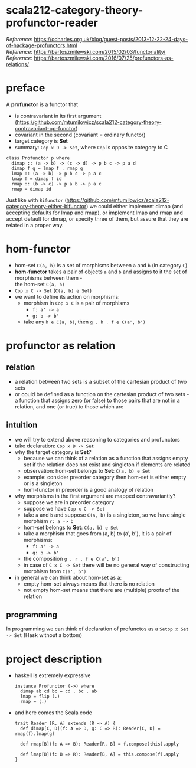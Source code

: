 # scala212-category-theory-profunctor-reader
_Reference_: https://ocharles.org.uk/blog/guest-posts/2013-12-22-24-days-of-hackage-profunctors.html  
_Reference_: https://bartoszmilewski.com/2015/02/03/functoriality/  
_Reference_: https://bartoszmilewski.com/2016/07/25/profunctors-as-relations/

# preface
A **profunctor** is a functor that
* is contravariant in its first argument (https://github.com/mtumilowicz/scala212-category-theory-contravariant-op-functor)
* covariant in the second (covariant = ordinary functor)
* target category is **Set**
* summary: `Cop x D -> Set`, where `Cop` is opposite category to C

```
class Profunctor p where
  dimap :: (a -> b) -> (c -> d) -> p b c -> p a d
  dimap f g = lmap f . rmap g
  lmap :: (a -> b) -> p b c -> p a c
  lmap f = dimap f id
  rmap :: (b -> c) -> p a b -> p a c
  rmap = dimap id
```

Just like with `Bifunctor` (https://github.com/mtumilowicz/scala212-category-theory-either-bifunctor)
we could either implement dimap (and accepting defaults for lmap
and rmap), or implement lmap and rmap and accept default for dimap,
or specify three of them, but assure that they are related in 
a proper way.

# hom-functor
* hom-set `C(a, b)` is a set of morphisms between `a` and `b` 
(in category `C`)
* **hom-functor** takes a pair of objects `a` and `b` and assigns 
to it the set of morphisms between them -  
the hom-set `C(a, b)`
* `Cop x C -> Set` (`C(a, b) e Set`)
* we want to define its action on morphisms:
    * morphism in `Cop x C` is a pair of morphisms
        * `f: a' -> a`
        * `g: b -> b'`
    * take any `h e C(a, b)`, 
    then `g . h . f e C(a', b')`

# profunctor as relation

## relation
* a relation between two sets is a subset of the 
cartesian product of two sets
* or could be defined as a function on the cartesian 
product of two sets - a function 
that assigns zero (or false) to those pairs that are 
not in a relation, and one (or true) to those which are

## intuition
* we will try to extend above reasoning to categories and profunctors
* take declaration: `Cop x D -> Set`
* why the target category is **Set**? 
    * because we can think of a
        relation as a function that assigns empty set if the relation
        does not exist and singleton if elements are related
    * observation: hom-set belongs to **Set**: `C(a, b) e Set`
    * example: consider preorder category then hom-set is either empty or is a singleton
    * hom-functor in preorder is a good analogy of relation
* why morphisms in the first argument are mapped contravariantly?
    * suppose we are in preorder category
    * suppose we have `Cop x C -> Set`
    * take `a` and `b` and suppose `C(a, b)` is a singleton, so
    we have single morphism `r: a -> b`
    * hom-set belongs to **Set**: `C(a, b) e Set`
    * take a morphism that goes from (a, b) to (a', b'), 
    it is a pair of morphisms:
        * `f: a' -> a`
        * `g: b -> b'`
    * the composition `g . r . f e C(a', b')`
    * in case of `C x C -> Set` there will be no general way of
    constructing morphism from `C(a', b')`
* in general we can think about hom-set as a:
    * empty hom-set always means that there is no relation
    * not empty hom-set means that there are (multiple) proofs
    of the relation
    
## programming
In programming we can think of declaration of profunctos as a
`Setop x Set -> Set` (Hask without a bottom)

# project description
* haskell is extremely expressive
    ```
    instance Profunctor (->) where
      dimap ab cd bc = cd . bc . ab
      lmap = flip (.)
      rmap = (.)
    ```
* and here comes the Scala code
    ```
    trait Reader [R, A] extends (R => A) {
      def dimap[C, D](f: A => D, g: C => R): Reader[C, D] = rmap(f).lmap(g)
      
      def rmap[B](f: A => B): Reader[R, B] = f.compose(this).apply
      
      def lmap[B](f: B => R): Reader[B, A] = this.compose(f).apply
    }
    ```